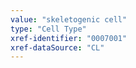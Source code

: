 ```yaml
---
value: "skeletogenic cell"
type: "Cell Type"
xref-identifier: "0007001"
xref-dataSource: "CL"
---
```

